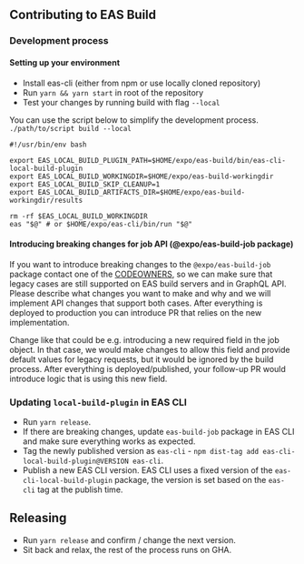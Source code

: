 ## Contributing to EAS Build

### Development process

#### Setting up your environment

- Install eas-cli (either from npm or use locally cloned repository)
- Run `yarn && yarn start` in root of the repository
- Test your changes by running build with flag `--local`

You can use the script below to simplify the development process. `./path/to/script build --local`

```
#!/usr/bin/env bash

export EAS_LOCAL_BUILD_PLUGIN_PATH=$HOME/expo/eas-build/bin/eas-cli-local-build-plugin
export EAS_LOCAL_BUILD_WORKINGDIR=$HOME/expo/eas-build-workingdir
export EAS_LOCAL_BUILD_SKIP_CLEANUP=1
export EAS_LOCAL_BUILD_ARTIFACTS_DIR=$HOME/expo/eas-build-workingdir/results

rm -rf $EAS_LOCAL_BUILD_WORKINGDIR
eas "$@" # or $HOME/expo/eas-cli/bin/run "$@"
```

#### Introducing breaking changes for job API (@expo/eas-build-job package)

If you want to introduce breaking changes to the `@expo/eas-build-job` package contact one of the [CODEOWNERS](/CODEOWNERS), so we can make sure that legacy cases are still supported on EAS build servers and in GraphQL API. Please describe what changes you want to make and why and we will implement API changes that support both cases. After everything is deployed to production you can introduce PR that relies on the new implementation.

Change like that could be e.g. introducing a new required field in the job object. In that case, we would make changes to allow this field and provide default values for legacy requests, but it would be ignored by the build process. After everything is deployed/published, your follow-up PR would introduce logic that is using this new field.

### Updating `local-build-plugin` in EAS CLI

- Run `yarn release`.
- If there are breaking changes, update `eas-build-job` package in EAS CLI and make sure everything works as expected.
- Tag the newly published version as `eas-cli` - `npm dist-tag add eas-cli-local-build-plugin@VERSION eas-cli`.
- Publish a new EAS CLI version. EAS CLI uses a fixed version of the `eas-cli-local-build-plugin` package, the version is set based on the `eas-cli` tag at the publish time.

## Releasing

- Run `yarn release` and confirm / change the next version.
- Sit back and relax, the rest of the process runs on GHA.
